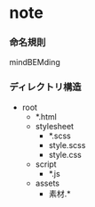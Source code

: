 # note

### 命名規則

mindBEMding

### ディレクトリ構造

- root
    - *.html
    - stylesheet
        - *.scss
        - style.scss
        - style.css
    - script
        - *.js
    - assets
        - 素材.*